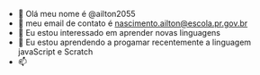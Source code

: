 - 👋 Olá meu nome é @ailton2055
- 👀 meu email de contato é nascimento.ailton@escola.pr.gov.br
- 🌱 Eu estou interessado em aprender novas linguagens
- 💞️ Eu estou aprendendo a progamar recentemente a linguagem javaScript e Scratch
- 📫 

<!---
ailton2005/ailton2005 is a ✨ special ✨ repository because its `README.md` (this file) appears on your GitHub profile.
You can click the Preview link to take a look at your changes.
--->
